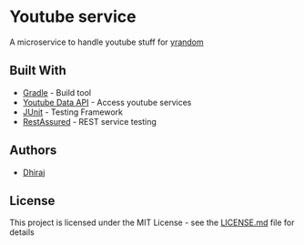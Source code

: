 # Youtube service

A microservice to handle youtube stuff for [yrandom](https://github.com/Dhiraj072/yrandom)

## Built With

* [Gradle](https://gradle.org/) - Build tool
* [Youtube Data API](https://developers.google.com/youtube/v3/) - Access youtube services
* [JUnit](https://junit.org/) - Testing Framework
* [RestAssured](http://rest-assured.io/) - REST service testing

## Authors

* [Dhiraj](https://github.com/dhiraj072)

## License

This project is licensed under the MIT License - see the [LICENSE.md](LICENSE.md) file for details

